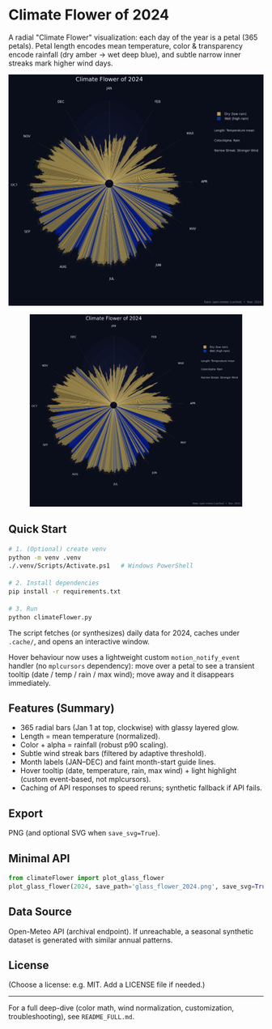 # Climate Flower of 2024

A radial "Climate Flower" visualization: each day of the year is a petal (365 petals). Petal length encodes mean temperature, color & transparency encode rainfall (dry amber → wet deep blue), and subtle narrow inner streaks mark higher wind days.

<!-- Static raster preview -->
![Sample PNG](glass_flower_2024.png)

<!-- Vector preview (SVG) -->
<p align="center">
	<img src="glass_flower_2024.svg" alt="Climate Flower SVG" width="420" />
</p>

## Quick Start
```bash
# 1. (Optional) create venv
python -m venv .venv
./.venv/Scripts/Activate.ps1   # Windows PowerShell

# 2. Install dependencies
pip install -r requirements.txt

# 3. Run
python climateFlower.py
```
The script fetches (or synthesizes) daily data for 2024, caches under `.cache/`, and opens an interactive window.

Hover behaviour now uses a lightweight custom `motion_notify_event` handler (no `mplcursors` dependency): move over a petal to see a transient tooltip (date / temp / rain / max wind); move away and it disappears immediately.

## Features (Summary)
- 365 radial bars (Jan 1 at top, clockwise) with glassy layered glow.
- Length = mean temperature (normalized).
- Color + alpha = rainfall (robust p90 scaling).
- Subtle wind streak bars (filtered by adaptive threshold).
- Month labels (JAN–DEC) and faint month-start guide lines.
- Hover tooltip (date, temperature, rain, max wind) + light highlight (custom event-based, not mplcursors).
- Caching of API responses to speed reruns; synthetic fallback if API fails.

## Export
PNG (and optional SVG when `save_svg=True`).

## Minimal API
```python
from climateFlower import plot_glass_flower
plot_glass_flower(2024, save_path='glass_flower_2024.png', save_svg=True)
```

## Data Source
Open-Meteo API (archival endpoint). If unreachable, a seasonal synthetic dataset is generated with similar annual patterns.

## License
(Choose a license: e.g. MIT. Add a LICENSE file if needed.)

---
For a full deep-dive (color math, wind normalization, customization, troubleshooting), see `README_FULL.md`.
